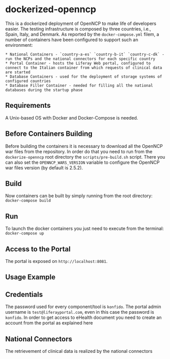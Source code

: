 # dockerized-openncp
This is a dockerized deployment of OpenNCP to make life of developers easier. The testing infrastructure is composed by three countries, i.e., Spain, Italy, and Denmark. As reported by the `docker-compose.yml` filem, a number of containers have been configured to support such an environment:
	
	* National Containers - `country-a-es` `country-b-it` `country-c-dk` - run the NCPs and the national connectors for each specific country
	* Portal Container - hosts the Liferay Web portal, configured to connect to the Italian container from which requests of clinical data are started 
	* Database Containers - used for the deployment of storage systems of configured countries 
	* Database Filler Container - needed for filling all the national databases during the startup phase
    

## Requirements

A Unix-based OS with Docker and Docker-Compose is needed.


## Before Containers Building

Before building the containers it is necessary to download all the OpenNCP war files from the repository. In order do that you need to run from the `dockerize-openncp` root directory the `scripts/pre-build.sh` script. There you can also set the `OPENNCP_WARS_VERSION` variable to configure the OpenNCP war files version (by default is 2.5.2).

## Build

Now containers can be built by simply running from the root directory: `docker-compose build`


## Run

To launch the docker containers you just need to execute from the terminal: `docker-compose up`


## Access to the Portal

The portal is exposed on `http://localhost:8081`. 


## Usage Example



## Credentials

The password used for every component/tool is `konfido`. The portal admin username is `test@liferayportal.com`, even in this case the password is `konfido`. In order to get access to eHealth document you need to create an account from the portal as explained here


## National Connectors

The retrievement of clinical data is realized by the national connectors 